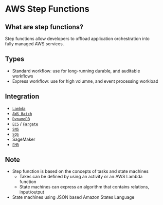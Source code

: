 # AWS Step Functions
## What are step functions?
Step functions allow developers to offload application orchestration into fully managed AWS services. 

## Types
- Standard workflow: use for long-running durable, and auditable workflows
- Express workflow: use for high volumne, and event processing workload

## Integration
- [`Lambda`](./Lambda.md)
- [`AWS Batch`](./Batch.md)
- [`DynamoDB`](./DynamoDB.md)
- [`ECS`](./ECS.md) / [`Fargate`](./Fargate.md)
- [`SNS`](./SNS.md)
- [`SQS`](./SQS.md)
- SageMaker
- [`EMR`](./EMR.md)

## Note
- Step function is based on the concepts of tasks and state machines
    - Takes can be defined by using an activity or an AWS Lambda function
    - State machines can express an algorithm that contains relations, input/output
- State machines using JSON based Amazon States Language

